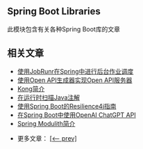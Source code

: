 ## Spring Boot Libraries

此模块包含有关各种Spring Boot库的文章

## 相关文章

+ [使用JobRunr在Spring中进行后台作业调度](docs/使用JobRunr在Spring中进行后台作业调度.md)
+ [使用Open API生成器实现Open API服务器](docs/使用OpenAPI生成器实现OpenAPI服务器.md)
+ [Kong简介](docs/Kong简介.md)
+ [在运行时扫描Java注解](docs/在运行时扫描Java注解.md)
+ [使用Spring Boot的Resilience4j指南](docs/使用SpringBoot的Resilience4j指南.md)
+ [在Spring Boot中使用OpenAI ChatGPT API](docs/在SpringBoot中使用OpenAI-ChatGPT-API.md)
+ [Spring Modulith简介](docs/Spring-Modulith简介.md)

- 更多文章： [[<-- prev]](../spring-boot-libraries-1/README.md)